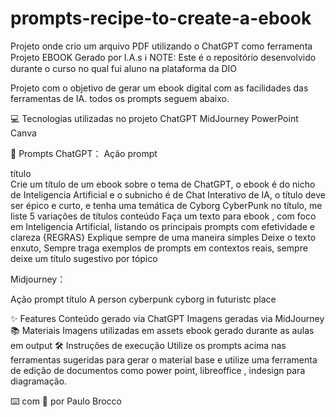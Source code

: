 # prompts-recipe-to-create-a-ebook
Projeto onde crio um arquivo PDF utilizando o ChatGPT como ferramenta
Projeto EBOOK Gerado por I.A.s
ℹ️ NOTE: Este é o repositório desenvolvido durante o curso no qual fui aluno na plataforma da DIO

Projeto com o objetivo de gerar um ebook digital com as facilidades das ferramentas de IA. todos os prompts seguem abaixo.


💻 Tecnologias utilizadas no projeto
ChatGPT
MidJourney
PowerPoint
Canva

🧠 Prompts
ChatGPT：
Ação	prompt

título	
Crie um título de um ebook sobre o tema de ChatGPT, o ebook é do nicho de Inteligencia Artificial e o subnicho é de Chat Interativo de IA, o título deve ser épico e curto, e tenha uma temática de Cyborg CyberPunk no título, me liste 5 variações de títulos
conteúdo	Faça um texto para ebook , com foco em Inteligencia Artificial, listando os principais prompts com efetividade e clareza 
{REGRAS}
 Explique sempre de uma maneira simples 
 Deixe o texto enxuto, 
 Sempre traga exemplos de prompts em contextos reais, 
 sempre deixe um título sugestivo por tópico
 
 Midjourney：

Ação	prompt
título	A person cyberpunk cyborg in futuristc place

✨ Features
Conteúdo gerado via ChatGPT
Imagens geradas via MidJourney
📚 Materiais
Imagens utilizadas em assets
ebook gerado durante as aulas em output
🛠️ Instruções de execução
Utilize os prompts acima nas ferramentas sugeridas para gerar o material base e utilize uma ferramenta de edição de documentos como power point, libreoffice , indesign para diagramação.

⌨️ com 💜 por Paulo Brocco
